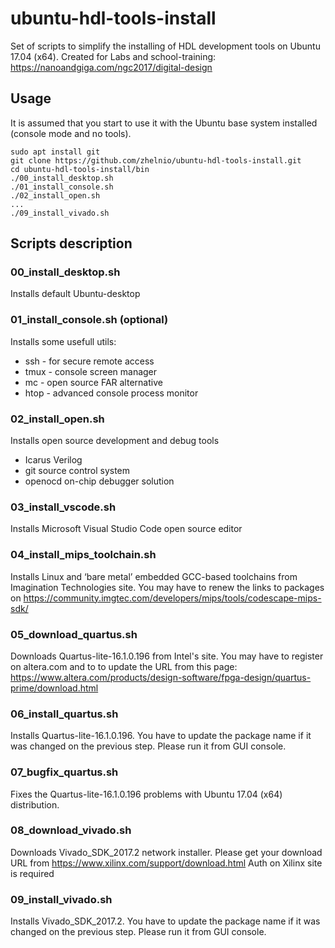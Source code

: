 # ubuntu-hdl-tools-install

Set of scripts to simplify the installing of HDL development tools on Ubuntu 17.04 (x64). Created for Labs and school-training: https://nanoandgiga.com/ngc2017/digital-design

## Usage
It is assumed that you start to use it with the Ubuntu base system installed (console mode and no tools).
```
sudo apt install git
git clone https://github.com/zhelnio/ubuntu-hdl-tools-install.git
cd ubuntu-hdl-tools-install/bin
./00_install_desktop.sh
./01_install_console.sh
./02_install_open.sh
...
./09_install_vivado.sh
```

## Scripts description
### 00_install_desktop.sh
Installs default Ubuntu-desktop

### 01_install_console.sh (optional)
Installs some usefull utils:
 - ssh - for secure remote access
 - tmux - console screen manager
 - mc - open source FAR alternative 
 - htop - advanced console process monitor

### 02_install_open.sh
Installs open source development and debug tools
 - Icarus Verilog
 - git source control system
 - openocd on-chip debugger solution

### 03_install_vscode.sh
Installs Microsoft Visual Studio Code open source editor

### 04_install_mips_toolchain.sh
Installs Linux and ‘bare metal’ embedded GCC-based toolchains from Imagination Technologies site. You may have to renew the links to packages on https://community.imgtec.com/developers/mips/tools/codescape-mips-sdk/ 

### 05_download_quartus.sh
Downloads Quartus-lite-16.1.0.196 from Intel's site. You may have to register on altera.com and to to update the URL from this page: https://www.altera.com/products/design-software/fpga-design/quartus-prime/download.html

### 06_install_quartus.sh
Installs Quartus-lite-16.1.0.196. You have to update the package name if it was changed on the previous step. Please run it from GUI console.

### 07_bugfix_quartus.sh
Fixes the Quartus-lite-16.1.0.196 problems with Ubuntu  17.04 (x64) distribution.

### 08_download_vivado.sh
Downloads Vivado_SDK_2017.2 network installer. Please get your download URL from https://www.xilinx.com/support/download.html
Auth on Xilinx site is required

### 09_install_vivado.sh
Installs Vivado_SDK_2017.2. You have to update the package name if it was changed on the previous step. Please run it from GUI console.
